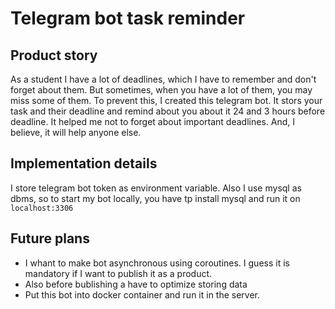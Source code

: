 # Telegram bot task reminder
## Product story
As a student I have a lot of deadlines, which I have to remember and don't forget about them. But sometimes, when you have a lot of them, you may miss some of them. To prevent this, I created this telegram bot. It stors your task and their deadline and remind about you about it 24 and 3 hours before deadline. It helped me not to forget about important deadlines. And, I believe, it will help anyone else.

## Implementation details
I store telegram bot token as environment variable.
Also I use mysql as dbms, so to start my bot locally, you have tp install mysql and run it on `localhost:3306`

## Future plans
* I whant to make bot asynchronous using coroutines. I guess it is mandatory if I want to publish it as a product.
* Also before bublishing a have to optimize storing data
* Put this bot into docker container and run it in the server.

